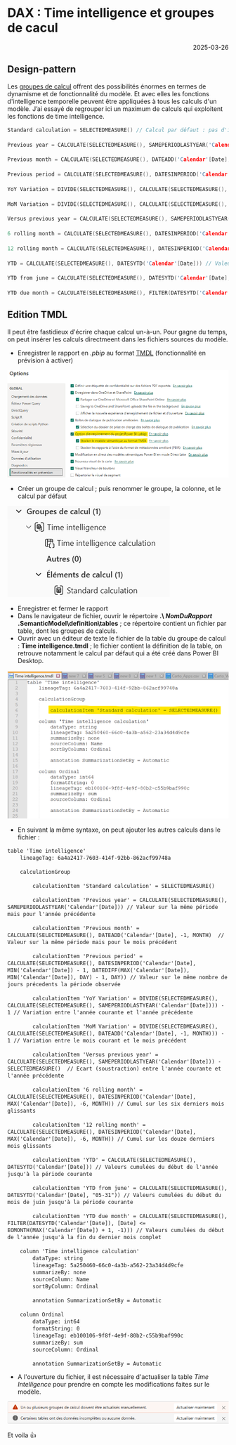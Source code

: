 # DAX : Time intelligence et groupes de cacul
<p style="text-align: right;">2025-03-26</p>

## Design-pattern

Les [groupes de calcul](https://1avergne.github.io/Articles/PowerBi/20240425-calculation-group.html) offrent des possibilités énormes en termes de dynamisme et de fonctionnalité du modèle. Et avec elles les fonctions d'intelligence temporelle peuvent être appliquées à tous les calculs d'un modèle.
J’ai essayé de regrouper ici un maximum de calculs qui exploitent les fonctions de time intelligence.

```C
Standard calculation = SELECTEDMEASURE() // Calcul par défaut : pas d'impact

Previous year = CALCULATE(SELECTEDMEASURE(), SAMEPERIODLASTYEAR('Calendar'[Date])) // Valeur sur la même période mais pour l'année précédente 

Previous month = CALCULATE(SELECTEDMEASURE(), DATEADD('Calendar'[Date], -1, MONTH)  // Valeur sur la même période mais pour le mois précédent

Previous period = CALCULATE(SELECTEDMEASURE(), DATESINPERIOD('Calendar'[Date], MIN('Calendar'[Date]) - 1, DATEDIFF(MAX('Calendar'[Date]), MIN('Calendar'[Date]), DAY) - 1, DAY)) // Valeur sur le même nombre de jours précedents la période observée

YoY Variation = DIVIDE(SELECTEDMEASURE(), CALCULATE(SELECTEDMEASURE(), SAMEPERIODLASTYEAR('Calendar'[Date]))) - 1 // Variation entre l'année courante et l'année précédente

MoM Variation = DIVIDE(SELECTEDMEASURE(), CALCULATE(SELECTEDMEASURE(), DATEADD('Calendar'[Date], -1, MONTH))) - 1 // Variation entre le mois courant et le mois précédent

Versus previous year = CALCULATE(SELECTEDMEASURE(), SAMEPERIODLASTYEAR('Calendar'[Date])) - SELECTEDMEASURE()  // Ecart (soustraction) entre l'année courante et l'année précédente

6 rolling month = CALCULATE(SELECTEDMEASURE(), DATESINPERIOD('Calendar'[Date], MAX('Calendar'[Date]), -6, MONTH)) // Cumul sur les six derniers mois glissants

12 rolling month = CALCULATE(SELECTEDMEASURE(), DATESINPERIOD('Calendar'[Date], MAX('Calendar'[Date]), -6, MONTH)) // Cumul sur les douze derniers mois glissants

YTD = CALCULATE(SELECTEDMEASURE(), DATESYTD('Calendar'[Date])) // Valeurs cumulées du début de l'année jusqu'à la période courante

YTD from june = CALCULATE(SELECTEDMEASURE(), DATESYTD('Calendar'[Date], "05-31")) // Valeurs cumulées du début du mois de juin jusqu'à la période courante

YTD due month = CALCULATE(SELECTEDMEASURE(), FILTER(DATESYTD('Calendar'[Date]), [Date] <= EOMONTH(MAX('Calendar'[Date]) + 1, -1))) // Valeurs cumulées du début de l'année jusqu'à la fin du dernier mois complet
```

## Edition TMDL

Il peut être fastidieux d'écrire chaque calcul un-à-un. Pour gagne du temps, on peut insérer les calculs directmeent dans les fichiers sources du modèle.

- Enregistrer le rapport en _.pbip_ au format [TMDL](https://learn.microsoft.com/fr-fr/analysis-services/tmdl/tmdl-overview) (fonctionnalité en prévision à activer)
 
![image](/Images/20250326-dax-time-intelligence/20250326-calculation_group_tmdlOption.png)

- Créer un groupe de calcul ; puis renommer le groupe, la colonne, et le calcul par défaut
 
![image](/Images/20250326-dax-time-intelligence/20250326-calculation_group_init.png)

- Enregistrer et fermer le rapport
- Dans le navigateur de fichier, ouvrir le répertoire **.\ _NomDuRapport_ .SemanticModel\definition\tables** ; ce répertoire contient un fichier par table, dont les groupes de calculs. 
- Ouvrir avec un éditeur de texte le fichier de la table du groupe de calcul : **Time intelligence.tmdl** ; le fichier contient la définition de la table, on retrouve notamment le calcul par défaut qui a été créé dans Power BI Desktop.

![image](/Images/20250326-dax-time-intelligence/20250326-calculation_group_fileV1.png)

- En suivant la même syntaxe, on peut ajouter les autres calculs dans le fichier :

```tmdl
table 'Time intelligence'
	lineageTag: 6a4a2417-7603-414f-92bb-862acf99748a

	calculationGroup

		calculationItem 'Standard calculation' = SELECTEDMEASURE()

		calculationItem 'Previous year' = CALCULATE(SELECTEDMEASURE(), SAMEPERIODLASTYEAR('Calendar'[Date])) // Valeur sur la même période mais pour l'année précédente 

		calculationItem 'Previous month' = CALCULATE(SELECTEDMEASURE(), DATEADD('Calendar'[Date], -1, MONTH)  // Valeur sur la même période mais pour le mois précédent

		calculationItem 'Previous period' = CALCULATE(SELECTEDMEASURE(), DATESINPERIOD('Calendar'[Date], MIN('Calendar'[Date]) - 1, DATEDIFF(MAX('Calendar'[Date]), MIN('Calendar'[Date]), DAY) - 1, DAY)) // Valeur sur le même nombre de jours précedents la période observée

		calculationItem 'YoY Variation' = DIVIDE(SELECTEDMEASURE(), CALCULATE(SELECTEDMEASURE(), SAMEPERIODLASTYEAR('Calendar'[Date]))) - 1 // Variation entre l'année courante et l'année précédente

		calculationItem 'MoM Variation' = DIVIDE(SELECTEDMEASURE(), CALCULATE(SELECTEDMEASURE(), DATEADD('Calendar'[Date], -1, MONTH))) - 1 // Variation entre le mois courant et le mois précédent

		calculationItem 'Versus previous year' = CALCULATE(SELECTEDMEASURE(), SAMEPERIODLASTYEAR('Calendar'[Date])) - SELECTEDMEASURE()  // Ecart (soustraction) entre l'année courante et l'année précédente

		calculationItem '6 rolling month' = CALCULATE(SELECTEDMEASURE(), DATESINPERIOD('Calendar'[Date], MAX('Calendar'[Date]), -6, MONTH)) // Cumul sur les six derniers mois glissants

		calculationItem '12 rolling month' = CALCULATE(SELECTEDMEASURE(), DATESINPERIOD('Calendar'[Date], MAX('Calendar'[Date]), -6, MONTH)) // Cumul sur les douze derniers mois glissants

		calculationItem 'YTD' = CALCULATE(SELECTEDMEASURE(), DATESYTD('Calendar'[Date])) // Valeurs cumulées du début de l'année jusqu'à la période courante

		calculationItem 'YTD from june' = CALCULATE(SELECTEDMEASURE(), DATESYTD('Calendar'[Date], "05-31")) // Valeurs cumulées du début du mois de juin jusqu'à la période courante

		calculationItem 'YTD due month' = CALCULATE(SELECTEDMEASURE(), FILTER(DATESYTD('Calendar'[Date]), [Date] <= EOMONTH(MAX('Calendar'[Date]) + 1, -1))) // Valeurs cumulées du début de l'année jusqu'à la fin du dernier mois complet
				
	column 'Time intelligence calculation'
		dataType: string
		lineageTag: 5a250460-66c0-4a3b-a562-23a34d4d9cfe
		summarizeBy: none
		sourceColumn: Name
		sortByColumn: Ordinal

		annotation SummarizationSetBy = Automatic

	column Ordinal
		dataType: int64
		formatString: 0
		lineageTag: eb100106-9f8f-4e9f-80b2-c55b9baf990c
		summarizeBy: sum
		sourceColumn: Ordinal

		annotation SummarizationSetBy = Automatic
```
- A l'ouverture du fichier, il est nécessaire d'actualiser la table _Time Intelligence_ pour prendre en compte les modifications faites sur le modèle.

![image](/Images/20250326-dax-time-intelligence/20250326-calculation_group_refreshNow.png)

Et voila 👍